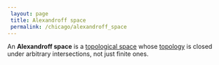 ```yaml
---
 layout: page
 title: Alexandroff space
 permalink: /chicago/alexandroff_space
---
```


An **Alexandroff space** is a [topological space](https://mathgloss.github.io/MathGloss/chicago/topological_space) whose [topology](https://mathgloss.github.io/MathGloss/chicago/topological_space) is closed under arbitrary intersections, not just finite ones.